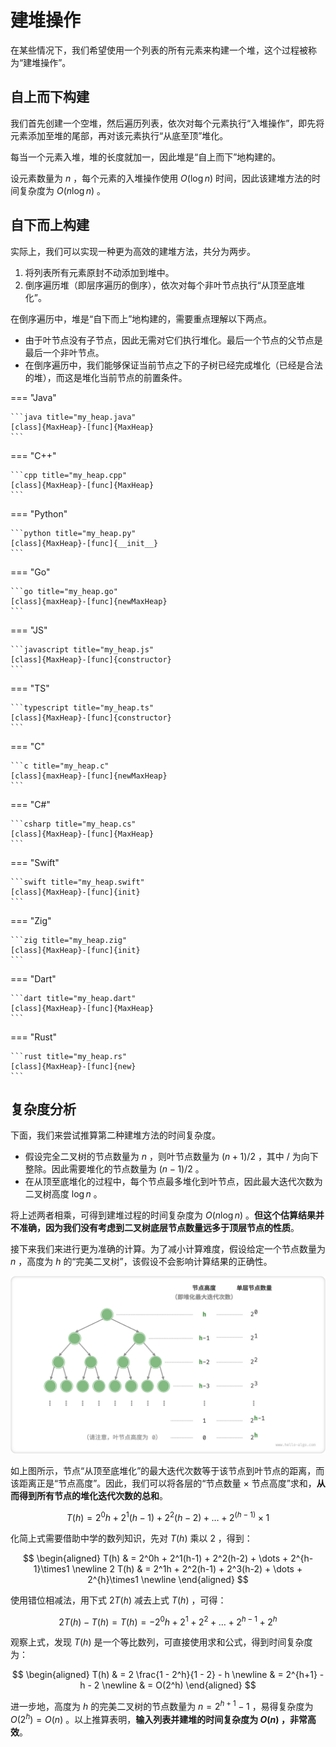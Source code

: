 # 建堆操作

在某些情况下，我们希望使用一个列表的所有元素来构建一个堆，这个过程被称为“建堆操作”。

## 自上而下构建

我们首先创建一个空堆，然后遍历列表，依次对每个元素执行“入堆操作”，即先将元素添加至堆的尾部，再对该元素执行“从底至顶”堆化。

每当一个元素入堆，堆的长度就加一，因此堆是“自上而下”地构建的。

设元素数量为 $n$ ，每个元素的入堆操作使用 $O(\log{n})$ 时间，因此该建堆方法的时间复杂度为 $O(n \log n)$ 。

## 自下而上构建

实际上，我们可以实现一种更为高效的建堆方法，共分为两步。

1. 将列表所有元素原封不动添加到堆中。
2. 倒序遍历堆（即层序遍历的倒序），依次对每个非叶节点执行“从顶至底堆化”。

在倒序遍历中，堆是“自下而上”地构建的，需要重点理解以下两点。

- 由于叶节点没有子节点，因此无需对它们执行堆化。最后一个节点的父节点是最后一个非叶节点。
- 在倒序遍历中，我们能够保证当前节点之下的子树已经完成堆化（已经是合法的堆），而这是堆化当前节点的前置条件。

=== "Java"

    ```java title="my_heap.java"
    [class]{MaxHeap}-[func]{MaxHeap}
    ```

=== "C++"

    ```cpp title="my_heap.cpp"
    [class]{MaxHeap}-[func]{MaxHeap}
    ```

=== "Python"

    ```python title="my_heap.py"
    [class]{MaxHeap}-[func]{__init__}
    ```

=== "Go"

    ```go title="my_heap.go"
    [class]{maxHeap}-[func]{newMaxHeap}
    ```

=== "JS"

    ```javascript title="my_heap.js"
    [class]{MaxHeap}-[func]{constructor}
    ```

=== "TS"

    ```typescript title="my_heap.ts"
    [class]{MaxHeap}-[func]{constructor}
    ```

=== "C"

    ```c title="my_heap.c"
    [class]{maxHeap}-[func]{newMaxHeap}
    ```

=== "C#"

    ```csharp title="my_heap.cs"
    [class]{MaxHeap}-[func]{MaxHeap}
    ```

=== "Swift"

    ```swift title="my_heap.swift"
    [class]{MaxHeap}-[func]{init}
    ```

=== "Zig"

    ```zig title="my_heap.zig"
    [class]{MaxHeap}-[func]{init}
    ```

=== "Dart"

    ```dart title="my_heap.dart"
    [class]{MaxHeap}-[func]{MaxHeap}
    ```

=== "Rust"

    ```rust title="my_heap.rs"
    [class]{MaxHeap}-[func]{new}
    ```

## 复杂度分析

下面，我们来尝试推算第二种建堆方法的时间复杂度。

- 假设完全二叉树的节点数量为 $n$ ，则叶节点数量为 $(n + 1) / 2$ ，其中 $/$ 为向下整除。因此需要堆化的节点数量为 $(n - 1) / 2$ 。
- 在从顶至底堆化的过程中，每个节点最多堆化到叶节点，因此最大迭代次数为二叉树高度 $\log n$ 。

将上述两者相乘，可得到建堆过程的时间复杂度为 $O(n \log n)$ 。**但这个估算结果并不准确，因为我们没有考虑到二叉树底层节点数量远多于顶层节点的性质**。

接下来我们来进行更为准确的计算。为了减小计算难度，假设给定一个节点数量为 $n$ ，高度为 $h$ 的“完美二叉树”，该假设不会影响计算结果的正确性。

![完美二叉树的各层节点数量](build_heap.assets/heapify_operations_count.png)

如上图所示，节点“从顶至底堆化”的最大迭代次数等于该节点到叶节点的距离，而该距离正是“节点高度”。因此，我们可以将各层的“节点数量 $\times$ 节点高度”求和，**从而得到所有节点的堆化迭代次数的总和**。

$$
T(h) = 2^0h + 2^1(h-1) + 2^2(h-2) + \dots + 2^{(h-1)}\times1
$$

化简上式需要借助中学的数列知识，先对 $T(h)$ 乘以 $2$ ，得到：

$$
\begin{aligned}
T(h) & = 2^0h + 2^1(h-1) + 2^2(h-2) + \dots + 2^{h-1}\times1 \newline
2 T(h) & = 2^1h + 2^2(h-1) + 2^3(h-2) + \dots + 2^{h}\times1 \newline
\end{aligned}
$$

使用错位相减法，用下式 $2 T(h)$ 减去上式 $T(h)$ ，可得：

$$
2T(h) - T(h) = T(h) = -2^0h + 2^1 + 2^2 + \dots + 2^{h-1} + 2^h
$$

观察上式，发现 $T(h)$ 是一个等比数列，可直接使用求和公式，得到时间复杂度为：

$$
\begin{aligned}
T(h) & = 2 \frac{1 - 2^h}{1 - 2} - h \newline
& = 2^{h+1} - h - 2 \newline
& = O(2^h)
\end{aligned}
$$

进一步地，高度为 $h$ 的完美二叉树的节点数量为 $n = 2^{h+1} - 1$ ，易得复杂度为 $O(2^h) = O(n)$ 。以上推算表明，**输入列表并建堆的时间复杂度为 $O(n)$ ，非常高效**。
